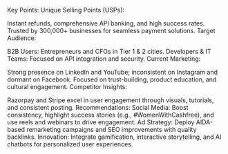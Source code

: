 Key Points:
Unique Selling Points (USPs):

Instant refunds, comprehensive API banking, and high success rates.
Trusted by 300,000+ businesses for seamless payment solutions.
Target Audience:

B2B Users: Entrepreneurs and CFOs in Tier 1 & 2 cities.
Developers & IT Teams: Focused on API integration and security.
Current Marketing:

Strong presence on LinkedIn and YouTube; inconsistent on Instagram and dormant on Facebook.
Focused on trust-building, product education, and cultural engagement.
Competitor Insights:

Razorpay and Stripe excel in user engagement through visuals, tutorials, and consistent posting.
Recommendations:
Social Media: Boost consistency, highlight success stories (e.g., #WomenWithCashfree), and use reels and webinars to drive engagement.
Ad Strategy: Deploy AIDA-based remarketing campaigns and SEO improvements with quality backlinks.
Innovation: Integrate gamification, interactive storytelling, and AI chatbots for personalized user experiences.
